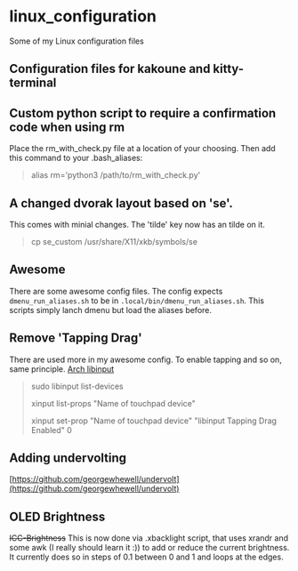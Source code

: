 # linux_configuration
Some of my Linux configuration files

## Configuration files for kakoune and kitty-terminal

## Custom python script to require a confirmation code when using rm
Place the rm_with_check.py file at a location of your choosing. Then add this command to your .bash_aliases:

> alias rm='python3 /path/to/rm_with_check.py'

## A changed dvorak layout based on 'se'. 
This comes with minial changes. The 'tilde' key now has an tilde on it. 
> cp se_custom /usr/share/X11/xkb/symbols/se

## Awesome
There are some awesome config files. 
The config expects `dmenu_run_aliases.sh` to be in `.local/bin/dmenu_run_aliases.sh`. This scripts simply lanch dmenu but load the aliases before. 

## Remove 'Tapping Drag'
There are used more in my awesome config. To enable tapping and so on, same principle. 
[Arch libinput](https://wiki.archlinux.org/index.php/Libinput)
> sudo libinput list-devices
> 
> xinput list-props "Name of touchpad device"
> 
> xinput set-prop "Name of touchpad device" "libinput Tapping Drag Enabled" 0
> 

## Adding undervolting
[https://github.com/georgewhewell/undervolt](https://github.com/georgewhewell/undervolt)

## OLED Brightness
~~ICC-Brightness~~
This is now done via .xbacklight script, that uses xrandr and some awk (I really should learn it :)) to add or reduce the current brightness.
It currently does so in steps of 0.1 between 0 and 1 and loops at the edges. 
